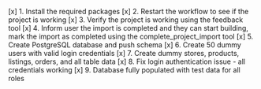 [x] 1. Install the required packages
[x] 2. Restart the workflow to see if the project is working
[x] 3. Verify the project is working using the feedback tool
[x] 4. Inform user the import is completed and they can start building, mark the import as completed using the complete_project_import tool
[x] 5. Create PostgreSQL database and push schema 
[x] 6. Create 50 dummy users with valid login credentials
[x] 7. Create dummy stores, products, listings, orders, and all table data
[x] 8. Fix login authentication issue - all credentials working
[x] 9. Database fully populated with test data for all roles